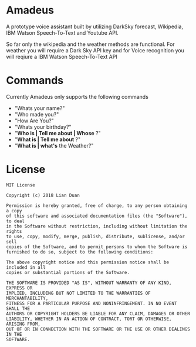 # Amadeus
A prototype voice assistant built by utilizing DarkSky forecast, Wikipedia, IBM Watson Speech-To-Text and Youtube API.

So far only the wikipedia and the weather methods are functional. For weather you will require a Dark Sky API key and for Voice recognition you will reqiure a IBM Watson Speech-To-Text API

# Commands
Currently Amadeus only supports the following commands 

- "Whats your name?"
- "Who made you?"
- "How Are You?"
- "Whats your birthday?"
- "**Who is | Tell me about | Whose** <Name>?" 
- "**What is | Tell me about** <Thing>?" 
- "**What is | what's** the Weather?"


# License
```{
MIT License

Copyright (c) 2018 Lian Duan

Permission is hereby granted, free of charge, to any person obtaining a copy
of this software and associated documentation files (the "Software"), to deal
in the Software without restriction, including without limitation the rights
to use, copy, modify, merge, publish, distribute, sublicense, and/or sell
copies of the Software, and to permit persons to whom the Software is
furnished to do so, subject to the following conditions:

The above copyright notice and this permission notice shall be included in all
copies or substantial portions of the Software.

THE SOFTWARE IS PROVIDED "AS IS", WITHOUT WARRANTY OF ANY KIND, EXPRESS OR
IMPLIED, INCLUDING BUT NOT LIMITED TO THE WARRANTIES OF MERCHANTABILITY,
FITNESS FOR A PARTICULAR PURPOSE AND NONINFRINGEMENT. IN NO EVENT SHALL THE
AUTHORS OR COPYRIGHT HOLDERS BE LIABLE FOR ANY CLAIM, DAMAGES OR OTHER
LIABILITY, WHETHER IN AN ACTION OF CONTRACT, TORT OR OTHERWISE, ARISING FROM,
OUT OF OR IN CONNECTION WITH THE SOFTWARE OR THE USE OR OTHER DEALINGS IN THE
SOFTWARE.
```
